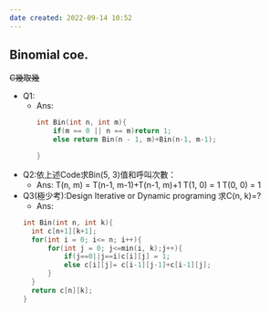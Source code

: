 ```yaml
---
date created: 2022-09-14 10:52
---
```


## Binomial coe.

~~C幾取幾~~
- Q1:
  - Ans:
    ```C
    int Bin(int n, int m){
    	if(m == 0 || n == m)return 1;
    	else return Bin(n - 1, m)+Bin(n-1, m-1);

    }
    ```
- Q2:依上述Code求Bin(5, 3)值和呼叫次數：
  - Ans:
    T(n, m) = T(n-1, m-1)+T(n-1, m)+1
    T(1, 0) = 1
    T(0, 0) = 1
- Q3(極少考):Design Iterative or Dynamic programing 求C(n, k)=?
  - Ans:
  ```C
  int Bin(int n, int k){
  	int c[n+1][k+1];
  	for(int i = 0; i<= n; i++){
  		for(int j = 0; j<=min(i, k);j++){
  			if(j==0||j==i)c[i][j] = 1;
  			else c[i][j]= c[i-1][j-1]+c[i-1][j];
  		}
  	}
  	return c[n][k];
  }
  ```
